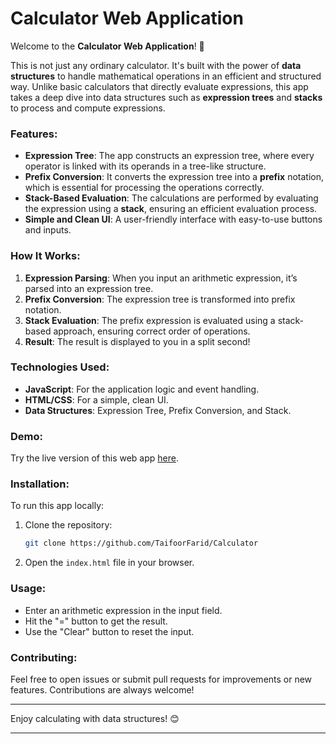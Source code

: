# Calculator Web Application

Welcome to the **Calculator Web Application**! 🚀

This is not just any ordinary calculator. It's built with the power of **data structures** to handle mathematical operations in an efficient and structured way. Unlike basic calculators that directly evaluate expressions, this app takes a deep dive into data structures such as **expression trees** and **stacks** to process and compute expressions.

### Features:

- **Expression Tree**: The app constructs an expression tree, where every operator is linked with its operands in a tree-like structure.
- **Prefix Conversion**: It converts the expression tree into a **prefix** notation, which is essential for processing the operations correctly.
- **Stack-Based Evaluation**: The calculations are performed by evaluating the expression using a **stack**, ensuring an efficient evaluation process.
- **Simple and Clean UI**: A user-friendly interface with easy-to-use buttons and inputs.

### How It Works:

1. **Expression Parsing**: When you input an arithmetic expression, it’s parsed into an expression tree.
2. **Prefix Conversion**: The expression tree is transformed into prefix notation.
3. **Stack Evaluation**: The prefix expression is evaluated using a stack-based approach, ensuring correct order of operations.
4. **Result**: The result is displayed to you in a split second!

### Technologies Used:

- **JavaScript**: For the application logic and event handling.
- **HTML/CSS**: For a simple, clean UI.
- **Data Structures**: Expression Tree, Prefix Conversion, and Stack.

### Demo:

Try the live version of this web app [here](https://taifoorfarid.github.io/Calculator/).

### Installation:

To run this app locally:

1. Clone the repository:

   ```bash
   git clone https://github.com/TaifoorFarid/Calculator
   ```

2. Open the `index.html` file in your browser.

### Usage:

- Enter an arithmetic expression in the input field.
- Hit the "=" button to get the result.
- Use the "Clear" button to reset the input.

### Contributing:

Feel free to open issues or submit pull requests for improvements or new features. Contributions are always welcome!

---

Enjoy calculating with data structures! 😊

---
